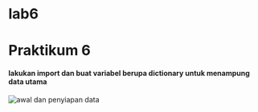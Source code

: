 # lab6


# Praktikum 6
#### lakukan import dan buat variabel berupa dictionary untuk menampung data utama
![awal dan penyiapan data](https://user-images.githubusercontent.com/47426095/204299764-1b064500-6531-4348-97b9-9dd7ae76a713.PNG)
